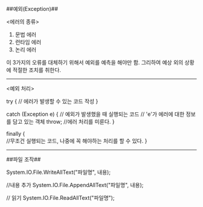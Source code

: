 ##예외(Exception)##

<에러의 종류>

1. 문법 에러
2. 런타임 에러
3. 논리 에러

이 3가지의 오류를 대체하기 위해서 예외를 예측을 해야만 함.
그리하여 예상 외의 상황에 적절한 조치를 취한다.

-----------------

<예외 처리>

try
{
   // 에러가 발생할 수 있는 코드 작성
}

catch (Exception e)
{
   // 예외가 발생했을 때 실행되는 코드
   // 'e'가 에러에 대한 정보를 담고 있는 객체
   throw; //에러 처리를 미룬다.
}

finally
{   
   //무조건 실행되는 코드, 나중에 꼭 해야하는 처리를 할 수 있다.
}

-----------------




##파일 조작##

System.IO.File.WriteAllText("파일명", 내용);


//내용 추가
System.IO.File.AppendAllText("파일명", 내용);

// 읽기
System.IO.File.ReadAllText("파일명");